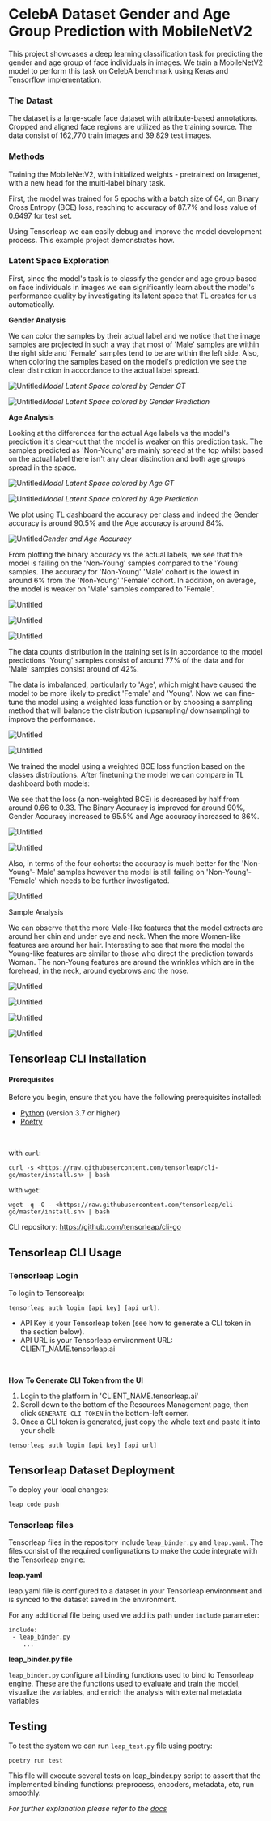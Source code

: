 # CelebA Dataset Gender and Age Group Prediction with MobileNetV2

This project showcases a deep learning classification task for predicting the gender and age group of face individuals in images. We train a MobileNetV2 model to perform this task on CelebA benchmark using Keras and Tensorflow implementation.

### The Datast

The dataset is a large-scale face dataset with attribute-based annotations. Cropped and aligned face regions are utilized as the training source. The data consist of 162,770 train images and 39,829 test images.

### Methods

Training the MobileNetV2, with initialized weights - pretrained on Imagenet, with a new head for the multi-label binary task. 

First, the model was trained for 5 epochs with a batch size of 64, on Binary Cross Entropy (BCE) loss, reaching to accuracy of 87.7% and loss value of 0.6497 for test set. 

Using Tensorleap we can easily debug and improve the model development process. This example project demonstrates how. 


### Latent Space Exploration

First, since the model's task is to classify the gender and age group based on face individuals in images we can significantly learn about the model's performance quality by investigating its latent space that TL creates for us automatically. 

**Gender Analysis**

We can color the samples by their actual label and we notice that the image samples are projected in such a way that most of 'Male' samples are within the right side and 'Female' samples tend to be are within the left side. Also, when coloring the samples based on the model's prediction we see the clear distinction in accordance to the actual label spread. 

![Untitled](images/ModelALatenSpaceGenderGT.png)_Model Latent Space colored by Gender GT_

![Untitled](images/ModelALatenSpaceGenderPred.png)_Model Latent Space colored by Gender Prediction_

**Age Analysis**

Looking at the differences for the actual Age labels vs the model's prediction it's clear-cut  that the model is weaker on this prediction task. The samples predicted as 'Non-Young' are mainly spread at the top whilst based on the actual label there isn't any clear distinction and both age groups spread in the space.

![Untitled](images/ModelALatenSpaceAgeGT.png)_Model Latent Space colored by Age GT_

![Untitled](images/ModelALatenSpaceAgePred.png)_Model Latent Space colored by Age Prediction_


We plot using TL dashboard the accuracy per class and indeed the Gender accuracy is around 90.5% and the Age accuracy is around 84%.

![Untitled](images/GenderAgeAccuracy.png)_Gender and Age Accuracy_

From plotting the binary accuracy vs the actual labels, we see that the model is failing on the 'Non-Young' samples compared to the 'Young' samples. The accuracy for 'Non-Young' 'Male' cohort is the lowest in around 6% from the 'Non-Young' 'Female' cohort. In addition, on average, the model is weaker on 'Male' samples compared to 'Female'.

![Untitled](images/HeatmapAcc.png)

![Untitled](images/HeatmapGenderAcc.png)

![Untitled](images/HeatmapAgeAcc.png)


The data counts distribution in the training set is in accordance to the model predictions 'Young' samples consist of around 77% of the data and for 'Male' samples consist around of 42%.

The data is imbalanced, particularly to 'Age', which might have caused the model to be more likely to predict 'Female' and 'Young'. Now we can fine-tune the model using a weighted loss function or by choosing a sampling method that will balance the distribution (upsampling/ downsampling) to improve the performance.

![Untitled](images/AgeGenderCountTrainSet.png)

![Untitled](images/counts.png)

We trained the model using a weighted BCE loss function based on the classes distributions. After finetuning the model we can compare in TL dashboard both models:

We see that the loss (a non-weighted BCE) is decreased by half from around 0.66 to 0.33. The Binary Accuracy is improved for around 90%, Gender Accuracy increased to 95.5% and Age accuracy increased to 86%.

![Untitled](images/LossAccModelsABcounts.png)

![Untitled](images/PerformanceModelsAB.png)

Also, in terms of the four cohorts: the accuracy is much better for the 'Non-Young'-'Male' samples however the model is still failing on 'Non-Young'-'Female' which needs to be further investigated.

![Untitled](images/GenderAgeAccModelsAB.png)

Sample Analysis

We can observe that the more Male-like features that the model extracts are around her chin and under eye and neck. When the more Women-like features are around her hair. Interesting to see that more the model the Young-like features are similar to those who direct the prediction towards Woman. The non-Young features are around the wrinkles which are in the forehead, in the neck, around eyebrows and the nose.

![Untitled](images/AgeDownFeatures.png)

![Untitled](images/AgeUpFeatures.png)

![Untitled](images/MaleDownFeatures.png)

![Untitled](images/MaleUpFeatures.png)



## Tensorleap CLI Installation


#### Prerequisites

Before you begin, ensure that you have the following prerequisites installed:

- [Python](https://www.python.org/) (version 3.7 or higher)
- [Poetry](https://python-poetry.org/)

<br>


with `curl`:

```
curl -s <https://raw.githubusercontent.com/tensorleap/cli-go/master/install.sh> | bash
```

with `wget`:

```
wget -q -O - <https://raw.githubusercontent.com/tensorleap/cli-go/master/install.sh> | bash
```

CLI repository: https://github.com/tensorleap/cli-go

## Tensorleap CLI Usage

### Tensorleap Login

To login to Tensorealp:

```
tensorleap auth login [api key] [api url].

```

- API Key is your Tensorleap token (see how to generate a CLI token in the section below).
- API URL is your Tensorleap environment URL: CLIENT_NAME.tensorleap.ai

<br>

**How To Generate CLI Token from the UI**

1. Login to the platform in 'CLIENT_NAME.tensorleap.ai'
2. Scroll down to the bottom of the Resources Management page, then click `GENERATE CLI TOKEN` in the bottom-left corner.
3. Once a CLI token is generated, just copy the whole text and paste it into your shell:

```
tensorleap auth login [api key] [api url]
```

## Tensorleap Dataset Deployment

To deploy your local changes:

```
leap code push
```

### Tensorleap files

Tensorleap files in the repository include `leap_binder.py` and `leap.yaml`. The files consist of the required configurations to make the code integrate with the Tensorleap engine:

**leap.yaml**

leap.yaml file is configured to a dataset in your Tensorleap environment and is synced to the dataset saved in the environment.

For any additional file being used we add its path under `include` parameter:

```
include:
 - leap_binder.py
    ...
```

**leap_binder.py file**

`leap_binder.py` configure all binding functions used to bind to Tensorleap engine. These are the functions used to evaluate and train the model, visualize the variables, and enrich the analysis with external metadata variables

## Testing

To test the system we can run `leap_test.py` file using poetry:

```
poetry run test
```

This file will execute several tests on leap_binder.py script to assert that the implemented binding functions: preprocess, encoders, metadata, etc, run smoothly.

*For further explanation please refer to the [docs](https://docs.tensorleap.ai/)*

